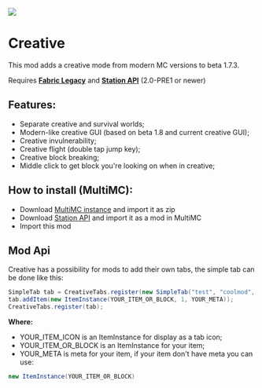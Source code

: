 [![](https://jitpack.io/v/paulevsGitch/Creative-b.1.7.3-.svg)](https://jitpack.io/#paulevsGitch/Creative-b.1.7.3-)
# Creative

This mod adds a creative mode from modern MC versions to beta 1.7.3.

Requires **[Fabric Legacy](https://github.com/calmilamsy/Cursed-Fabric-MultiMC)** and **[Station API](https://github.com/ModificationStation/StationAPI)** (2.0-PRE1 or newer)

## Features:
- Separate creative and survival worlds;
- Modern-like creative GUI (based on beta 1.8 and current creative GUI);
- Creative invulnerability;
- Creative flight (double tap jump key);
- Creative block breaking;
- Middle click to get block you're looking on when in creative;

## How to install (MultiMC):
- Download [MultiMC instance](https://github.com/calmilamsy/Cursed-Fabric-MultiMC) and import it as zip
- Download [Station API](https://github.com/ModificationStation/StationAPI/releases) and import it as a mod in MultiMC
- Import this mod

## Mod Api
Creative has a possibility for mods to add their own tabs, the simple tab can be done like this:
```java
SimpleTab tab = CreativeTabs.register(new SimpleTab("test", "coolmod", YOUR_ITEM_ICON));
tab.addItem(new ItemInstance(YOUR_ITEM_OR_BLOCK, 1, YOUR_META));
CreativeTabs.register(tab);
```
**Where:**
- YOUR_ITEM_ICON is an ItemInstance for display as a tab icon;
- YOUR_ITEM_OR_BLOCK is an ItemInstance for your item;
- YOUR_META is meta for your item, if your item don't have meta you can use:

```java
new ItemInstance(YOUR_ITEM_OR_BLOCK)
```
